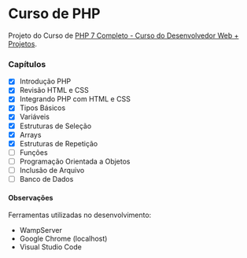 # Curso de PHP
Projeto do Curso de [PHP 7 Completo - Curso do Desenvolvedor Web + Projetos](https://www.udemy.com/course/php-7-completo/).

### Capítulos

- [x] Introdução PHP
- [x] Revisão HTML e CSS
- [x] Integrando PHP com HTML e CSS
- [x] Tipos Básicos
- [x] Variáveis
- [x] Estruturas de Seleção
- [x] Arrays
- [x] Estruturas de Repetição  
- [ ] Funções
- [ ] Programação Orientada a Objetos
- [ ] Inclusão de Arquivo
- [ ] Banco de Dados

#### Observações
Ferramentas utilizadas no desenvolvimento:
* WampServer
* Google Chrome (localhost)
* Visual Studio Code 
